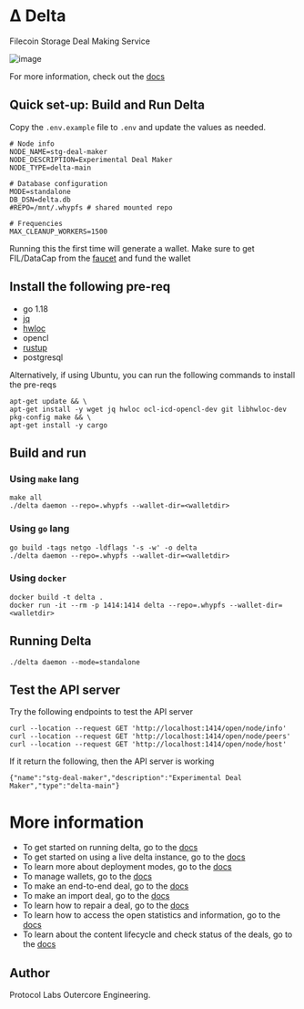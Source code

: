 # Δ Delta
Filecoin Storage Deal Making Service

![image](https://user-images.githubusercontent.com/4479171/218267752-9a7af133-4e36-4f4c-95da-16b3c7bd73ae.png)

For more information, check out the [docs](https://delta.estuary.tech/docs/overview)

## Quick set-up: Build and Run Delta

Copy the `.env.example` file to `.env` and update the values as needed.

```
# Node info
NODE_NAME=stg-deal-maker
NODE_DESCRIPTION=Experimental Deal Maker
NODE_TYPE=delta-main

# Database configuration
MODE=standalone
DB_DSN=delta.db
#REPO=/mnt/.whypfs # shared mounted repo

# Frequencies
MAX_CLEANUP_WORKERS=1500
```

Running this the first time will generate a wallet. Make sure to get FIL/DataCap from the [faucet](https://verify.glif.io/) and fund the wallet

## Install the following pre-req
- go 1.18
- [jq](https://stedolan.github.io/jq/)
- [hwloc](https://www.open-mpi.org/projects/hwloc/)
- opencl
- [rustup](https://rustup.rs/)
- postgresql

Alternatively, if using Ubuntu, you can run the following commands to install the pre-reqs
```
apt-get update && \
apt-get install -y wget jq hwloc ocl-icd-opencl-dev git libhwloc-dev pkg-config make && \
apt-get install -y cargo
```

## Build and run

### Using `make` lang
```
make all
./delta daemon --repo=.whypfs --wallet-dir=<walletdir>
```

### Using `go` lang
```
go build -tags netgo -ldflags '-s -w' -o delta
./delta daemon --repo=.whypfs --wallet-dir=<walletdir>
```

### Using `docker`
```
docker build -t delta .
docker run -it --rm -p 1414:1414 delta --repo=.whypfs --wallet-dir=<walletdir>
```

## Running Delta
```
./delta daemon --mode=standalone
```

## Test the API server
Try the following endpoints to test the API server
```
curl --location --request GET 'http://localhost:1414/open/node/info'
curl --location --request GET 'http://localhost:1414/open/node/peers'
curl --location --request GET 'http://localhost:1414/open/node/host'
```

If it return the following, then the API server is working
```
{"name":"stg-deal-maker","description":"Experimental Deal Maker","type":"delta-main"}
```

# More information

- To get started on running delta, go to the [docs](https://delta.estuary.tech/docs/get-started-run-delta)
- To get started on using a live delta instance, go to the [docs](https://delta.estuary.tech/docs/get-started-use-delta)
- To learn more about deployment modes, go to the [docs](https://delta.estuary.tech/docs/deployment-modes)
- To manage wallets, go to the [docs](https://delta.estuary.tech/docs/manage-wallets)
- To make an end-to-end deal, go to the [docs](https://delta.estuary.tech/docs/make-e2e-deal)
- To make an import deal, go to the [docs](https://delta.estuary.tech/docs/make-import-deal)
- To learn how to repair a deal, go to the [docs](https://delta.estuary.tech/docs/repair)
- To learn how to access the open statistics and information, go to the [docs](https://delta.estuary.tech/docs/open-stats-info)
- To learn about the content lifecycle and check status of the deals, go to the [docs](https://delta.estuary.tech/docs/deal-status)

## Author
Protocol Labs Outercore Engineering.